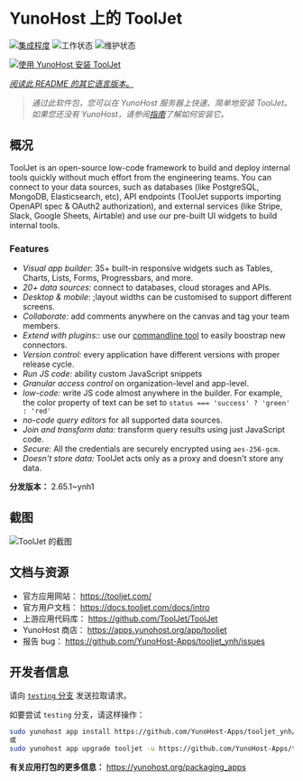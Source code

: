 <!--
注意：此 README 由 <https://github.com/YunoHost/apps/tree/master/tools/readme_generator> 自动生成
请勿手动编辑。
-->

# YunoHost 上的 ToolJet

[![集成程度](https://dash.yunohost.org/integration/tooljet.svg)](https://ci-apps.yunohost.org/ci/apps/tooljet/) ![工作状态](https://ci-apps.yunohost.org/ci/badges/tooljet.status.svg) ![维护状态](https://ci-apps.yunohost.org/ci/badges/tooljet.maintain.svg)

[![使用 YunoHost 安装 ToolJet](https://install-app.yunohost.org/install-with-yunohost.svg)](https://install-app.yunohost.org/?app=tooljet)

*[阅读此 README 的其它语言版本。](./ALL_README.md)*

> *通过此软件包，您可以在 YunoHost 服务器上快速、简单地安装 ToolJet。*  
> *如果您还没有 YunoHost，请参阅[指南](https://yunohost.org/install)了解如何安装它。*

## 概况

ToolJet is an open-source low-code framework to build and deploy internal tools quickly without much effort from the engineering teams. You can connect to your data sources, such as databases (like PostgreSQL, MongoDB, Elasticsearch, etc), API endpoints (ToolJet supports importing OpenAPI spec & OAuth2 authorization), and external services (like Stripe, Slack, Google Sheets, Airtable) and use our pre-built UI widgets to build internal tools.

### Features

- *Visual app builder:* 35+ built-in responsive widgets such as Tables, Charts, Lists, Forms, Progressbars, and more.
- *20+ data sources:* connect to databases, cloud storages and APIs.
- *Desktop & mobile*: ;layout widths can be customised to support different screens. 
- *Collaborate:* add comments anywhere on the canvas and tag your team members.
- *Extend with plugins:*: use our [commandline tool](https://www.npmjs.com/package/tooljet) to easily boostrap new connectors.
- *Version control:* every application have different versions with proper release cycle.
- *Run JS code:* ability custom JavaScript snippets
- *Granular access control* on organization-level and app-level.
- *low-code:* write JS code almost anywhere in the builder. For example, the color property of text can be set to `status === 'success' ? 'green' : 'red'`
- *no-code query editors* for all supported data sources.
- *Join and transform data:* transform query results using just JavaScript code. 
- *Secure:* All the credentials are securely encrypted using `aes-256-gcm`.
- *Doesn't store data:* ToolJet acts only as a proxy and doesn't store any data.


**分发版本：** 2.65.1~ynh1

## 截图

![ToolJet 的截图](./doc/screenshots/example.png)

## 文档与资源

- 官方应用网站： <https://tooljet.com/>
- 官方用户文档： <https://docs.tooljet.com/docs/intro>
- 上游应用代码库： <https://github.com/ToolJet/ToolJet>
- YunoHost 商店： <https://apps.yunohost.org/app/tooljet>
- 报告 bug： <https://github.com/YunoHost-Apps/tooljet_ynh/issues>

## 开发者信息

请向 [`testing` 分支](https://github.com/YunoHost-Apps/tooljet_ynh/tree/testing) 发送拉取请求。

如要尝试 `testing` 分支，请这样操作：

```bash
sudo yunohost app install https://github.com/YunoHost-Apps/tooljet_ynh/tree/testing --debug
或
sudo yunohost app upgrade tooljet -u https://github.com/YunoHost-Apps/tooljet_ynh/tree/testing --debug
```

**有关应用打包的更多信息：** <https://yunohost.org/packaging_apps>
